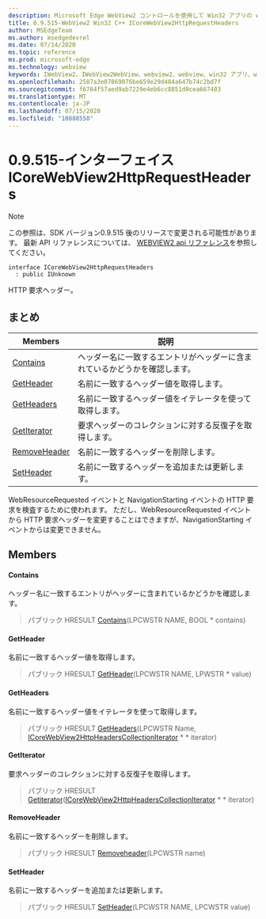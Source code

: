 ```yaml
---
description: Microsoft Edge WebView2 コントロールを使用して Win32 アプリの web コンテンツをホストする
title: 0.9.515-WebView2 Win32 C++ ICoreWebView2HttpRequestHeaders
author: MSEdgeTeam
ms.author: msedgedevrel
ms.date: 07/14/2020
ms.topic: reference
ms.prod: microsoft-edge
ms.technology: webview
keywords: IWebView2、IWebView2WebView、webview2、webview、win32 アプリ、win32、edge、ICoreWebView2、ICoreWebView2Controller、browser control、edge html
ms.openlocfilehash: 2587a3e07869076be659e29d484a647b74c2bd7f
ms.sourcegitcommit: f6764f57aed9ab7229e4eb6cc8851d0cea667403
ms.translationtype: MT
ms.contentlocale: ja-JP
ms.lasthandoff: 07/15/2020
ms.locfileid: "10880550"
---
```

# 0.9.515-インターフェイス ICoreWebView2HttpRequestHeaders 

> [!NOTE]
> この参照は、SDK バージョン0.9.515 後のリリースで変更される可能性があります。 最新 API リファレンスについては、 [WEBVIEW2 api リファレンス](../../../webview2-api-reference.md)を参照してください。

```
interface ICoreWebView2HttpRequestHeaders
  : public IUnknown
```

HTTP 要求ヘッダー。

## まとめ

 Members                        | 説明
--------------------------------|---------------------------------------------
[Contains](#contains) | ヘッダー名に一致するエントリがヘッダーに含まれているかどうかを確認します。
[GetHeader](#getheader) | 名前に一致するヘッダー値を取得します。
[GetHeaders](#getheaders) | 名前に一致するヘッダー値をイテレータを使って取得します。
[GetIterator](#getiterator) | 要求ヘッダーのコレクションに対する反復子を取得します。
[RemoveHeader](#removeheader) | 名前に一致するヘッダーを削除します。
[SetHeader](#setheader) | 名前に一致するヘッダーを追加または更新します。

WebResourceRequested イベントと NavigationStarting イベントの HTTP 要求を検査するために使われます。 ただし、WebResourceRequested イベントから HTTP 要求ヘッダーを変更することはできますが、NavigationStarting イベントからは変更できません。

## Members

#### Contains 

ヘッダー名に一致するエントリがヘッダーに含まれているかどうかを確認します。

> パブリック HRESULT [Contains](#contains)(LPCWSTR NAME, BOOL * contains)

#### GetHeader 

名前に一致するヘッダー値を取得します。

> パブリック HRESULT [GetHeader](#getheader)(LPCWSTR NAME, LPWSTR * value)

#### GetHeaders 

名前に一致するヘッダー値をイテレータを使って取得します。

> パブリック HRESULT [GetHeaders](#getheaders)(LPCWSTR Name, [ICoreWebView2HttpHeadersCollectionIterator](icorewebview2httpheaderscollectioniterator.md) * * iterator)

#### GetIterator 

要求ヘッダーのコレクションに対する反復子を取得します。

> パブリック HRESULT [Getiterator](#getiterator)([ICoreWebView2HttpHeadersCollectionIterator](icorewebview2httpheaderscollectioniterator.md) * * iterator)

#### RemoveHeader 

名前に一致するヘッダーを削除します。

> パブリック HRESULT [Removeheader](#removeheader)(LPCWSTR name)

#### SetHeader 

名前に一致するヘッダーを追加または更新します。

> パブリック HRESULT [SetHeader](#setheader)(LPCWSTR NAME, LPCWSTR value)

